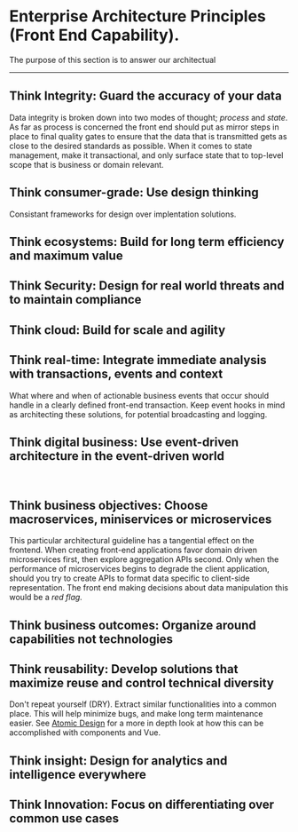 # Enterprise Architecture Principles (Front End Capability).

The purpose of this section is to answer our architectual 

____

## Think Integrity: Guard the accuracy of your data 
Data integrity is broken down into two modes of thought; *process* and *state*. As far as process is concerned the front end should put as mirror steps in place to final quality gates to ensure that the data that is transmitted gets as close to the desired standards as possible. When it comes to state management, make it transactional, and only surface state that to top-level scope that is business or domain relevant.

## Think consumer-grade: Use design thinking 
Consistant frameworks for design over implentation solutions.


## Think ecosystems: Build for long term efficiency and maximum value


## Think Security: Design for real world threats and to maintain compliance


## Think cloud: Build for scale and agility


## Think real-time: Integrate immediate analysis with transactions, events and context
What where and when of actionable business events that occur should handle in a clearly defined front-end transaction. Keep event hooks in mind as architecting these solutions, for potential broadcasting and logging.



## Think digital business: Use event-driven architecture in the event-driven world

 
## Think business objectives: Choose macroservices, miniservices or microservices
This particular architectural guideline has a tangential effect on the frontend. When creating front-end applications favor domain driven microservices first, then explore aggregation APIs second. Only when the performance of microservices begins to degrade the client application, should you try to create APIs to format data specific to client-side representation. The front end making decisions about data manipulation this would be a *red flag.*


## Think business outcomes: Organize around capabilities not technologies


## Think reusability: Develop solutions that maximize reuse and control technical diversity
Don't repeat yourself (DRY).  Extract similar functionalities into a common place. This will help minimize bugs, and make long term maintenance easier. See [Atomic Design](implementation/atomic-design.md) for a more in depth look at how this can be accomplished with components and Vue.


## Think insight: Design for analytics and intelligence everywhere


## Think Innovation: Focus on differentiating over common use cases

